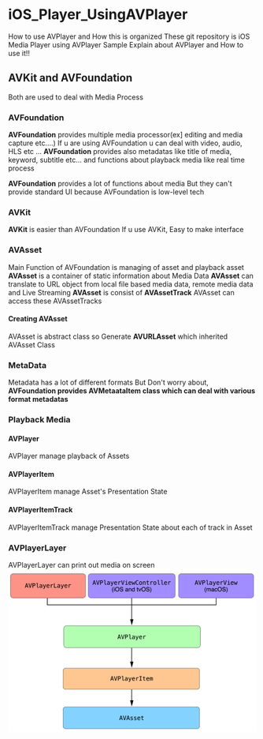 # iOS_Player_UsingAVPlayer
 How to use AVPlayer and How this is organized
These git repository is iOS Media Player using AVPlayer Sample
Explain about AVPlayer and How to use it!!

## AVKit and AVFoundation
 Both are used to deal with Media Process

### AVFoundation
 **AVFoundation** provides multiple media processor(ex] editing and media capture etc....)
If u are using AVFoundation u can deal with video, audio, HLS etc ...
**AVFoundation** provides also metadatas like title of media, keyword, subtitle etc...
and functions about playback media like real time process

 **AVFoundation** provides a lot of functions about media But they can't provide standard UI because AVFoundation is low-level tech

### AVKit
 **AVKit** is easier than AVFoundation
If u use AVKit, Easy to make interface

### AVAsset
 Main Function of AVFoundation is managing of asset and playback asset
**AVAsset** is a container of static information about Media Data
**AVAsset** can translate to URL object from local file based media data, remote media data and Live Streaming
**AVAsset** is consist of **AVAssetTrack**
AVAsset can access these AVAssetTracks
#### Creating AVAsset
 AVAsset is abstract class so Generate **AVURLAsset** which inherited AVAsset Class

### MetaData
 Metadata has a lot of different formats
But Don't worry about, **AVFoundation provides AVMetaataItem class which can deal with various format metadatas**

### Playback Media
#### AVPlayer
 AVPlayer manage playback of Assets
#### AVPlayerItem
 AVPlayerItem manage Asset's Presentation State
#### AVPlayerItemTrack
 AVPlayerItemTrack manage Presentation State about each of track in Asset 
### AVPlayerLayer
 AVPlayerLayer can print out media on screen
![relationship_of_media object1](./ScreenShots/relationship_of_mediaobject.png)
